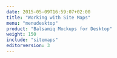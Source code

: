 ```yaml
---
date: 2015-05-09T16:59:07+02:00
title: "Working with Site Maps"
menu: "menudesktop"
product: "Balsamiq Mockups for Desktop"
weight: 150
include: "sitemaps"
editorversion: 3
---
```

